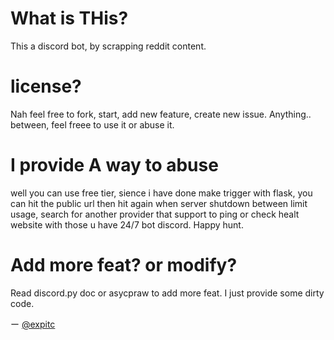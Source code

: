 # What is THis?

This a discord bot, by scrapping reddit content.

# license?

Nah feel free to fork, start, add new feature, create new issue. Anything.. between, feel freee to use it or abuse it.

# I provide A way to abuse

well you can use free tier, sience i have done make trigger with flask, you can hit the public url then hit again when server shutdown between limit usage, search for another provider that support to ping or check healt website with those u have 24/7 bot discord. Happy hunt.

# Add more feat? or modify?

Read discord.py doc or asycpraw to add more feat. I just provide some dirty code.

ー [@expitc](https://www.github.com/expitc)
